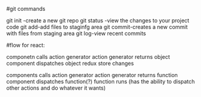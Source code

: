 #git commands

git init -create a new git repo
git status -view the changes to your project code
git add-add files to staginfg area
git commit-creates a new commit with files from staging area
git log-view recent commits


#flow for react:

componetn calls action generator
action generator returns object
component dispatches object
redux store changes


components calls action generator
action generator returns function
component dispatches function(?)
function runs (has the ability to dispatch other actions and do whatever it wants)